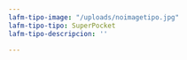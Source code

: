 ```yaml
---
lafm-tipo-image: "/uploads/noimagetipo.jpg"
lafm-tipo-tipo: SuperPocket
lafm-tipo-descripcion: ''

---
```

